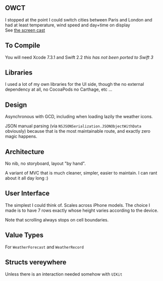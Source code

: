 ## OWCT
I stopped at the point I could switch cities between Paris and London and had at least temperature, wind speed and day+time on display  
See [the screen cast](http://OW.mov)

## To Compile

You will need Xcode 7.3.1 and Swift 2.2 _this has *not* been ported to Swift 3_

## Libraries

I used a lot of my own libraries for the UI side, though the no external dependency at all, no CocoaPods no Carthage, etc ...

## Design

Asynchronous with GCD, including when loading lazily the weather icons.

JSON manual parsing (via `NSJSONSerialization.JSONObjectWithData` obviously) because that is the most maintainable route, and exactly zero magic happens.

## Architecture

No nib, no storyboard, layout "by hand".

A variant of MVC that is much cleaner, simpler, easier to maintain. I can rant about it all day long :)

## User Interface

The simplest I could think of. Scales across iPhone models. The choice I made is to have 7 rows exactly whose height varies according to the device.

Note that scrolling always stops on cell boundaries.

## Value Types

For `WeatherForecast` and `WeatherRecord`

## Structs vereywhere

Unless there is an interaction needed somehow with `UIKit`